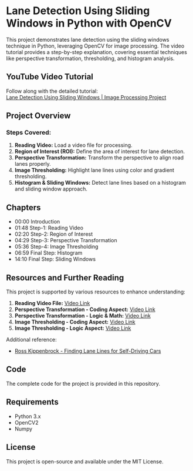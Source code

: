 # Lane Detection Using Sliding Windows in Python with OpenCV  

This project demonstrates lane detection using the sliding windows technique in Python, leveraging OpenCV for image processing. The video tutorial provides a step-by-step explanation, covering essential techniques like perspective transformation, thresholding, and histogram analysis.  

## YouTube Video Tutorial  
Follow along with the detailed tutorial:  
[Lane Detection Using Sliding Windows | Image Processing Project](https://youtu.be/ApYo6tXcjjQ?si=Y3U7MIandB7ycE5t)  

## Project Overview  

### Steps Covered:  
1. **Reading Video:** Load a video file for processing.  
2. **Region of Interest (ROI):** Define the area of interest for lane detection.  
3. **Perspective Transformation:** Transform the perspective to align road lanes properly.  
4. **Image Thresholding:** Highlight lane lines using color and gradient thresholding.  
5. **Histogram & Sliding Windows:** Detect lane lines based on a histogram and sliding window approach.  

## Chapters  
- 00:00 Introduction  
- 01:48 Step-1: Reading Video  
- 02:20 Step-2: Region of Interest  
- 04:29 Step-3: Perspective Transformation  
- 05:36 Step-4: Image Thresholding  
- 06:59 Final Step: Histogram  
- 14:10 Final Step: Sliding Windows  

## Resources and Further Reading  
This project is supported by various resources to enhance understanding:  
1. **Reading Video File:** [Video Link](https://youtu.be/VIDEO_LINK_FOR_READING_VIDEO)  
2. **Perspective Transformation - Coding Aspect:** [Video Link](https://youtu.be/VIDEO_LINK_FOR_PERSPECTIVE_TRANSFORMATION_CODE)  
3. **Perspective Transformation - Logic & Math:** [Video Link](https://youtu.be/VIDEO_LINK_FOR_PERSPECTIVE_TRANSFORMATION_LOGIC)  
4. **Image Thresholding - Coding Aspect:** [Video Link](https://youtu.be/VIDEO_LINK_FOR_THRESHOLDING_CODE)  
5. **Image Thresholding - Logic Aspect:** [Video Link](https://youtu.be/VIDEO_LINK_FOR_THRESHOLDING_LOGIC)  

Additional reference:  
- [Ross Kippenbrock - Finding Lane Lines for Self-Driving Cars](https://youtu.be/ROSS_KIPPENBROCK_LANE_LINES_VIDEO)  

## Code  
The complete code for the project is provided in this repository.  

## Requirements  
- Python 3.x  
- OpenCV2  
- Numpy

## License
This project is open-source and available under the MIT License.
